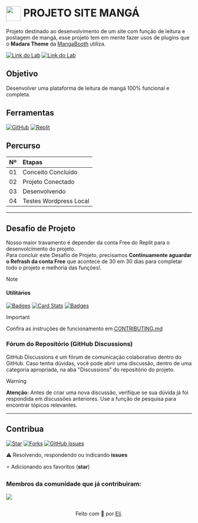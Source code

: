 <h1>
    <a href="https://replit.com/@realityservergf/MangaUploader">
     <img align="center" width="40px" src="https://cdn-icons-png.flaticon.com/512/4466/4466528.png"></a>
    <span> PROJETO SITE MANGÁ</span>
</h1>

Projeto destinado ao desenvolvimento de um site com função de leitura e postagem de mangá, esse projeto tem em mente fazer usos de plugins que o **Madara Theme** da [MangaBooth](https://mangabooth.com/product-category/extensions/) utiliza.

[![Link do Lab](https://img.shields.io/badge/▶-000?style=for-the-badge&logo=movie&logoColor=E94D5F)]() 
[![Link do Lab](https://img.shields.io/badge/Acesse%20o%20Lab%20na%20Plataforma-E94D5F?style=for-the-badge)]()

## Objetivo
Desenvolver uma plataforma de leitura de mangá 100% funcional e completa.

## Ferramentas
[![GitHub](https://img.shields.io/badge/GitHub-000?style=for-the-badge&logo=github&logoColor=30A3DC)](https://docs.github.com/)
[![Replit](https://mintlify.s3.us-west-1.amazonaws.com/replit/logo/light.svg)](https://replit.com/@realityservergf/MangaUploader) 

## Percurso
<table>
  <thead>
    <tr align="left">
      <th>Nº</th>
      <th>Etapas</th>
    </tr>
  </thead>
  <tbody align="left">
    <tr>
      <td>01</td>
      <td>Conceito Concluído</td>
    </tr>
    <tr>
      <td>02</td>
      <td>Projeto Conectado</td>
    </tr>
    <tr>
      <td>03</td>
      <td>Desenvolvendo</td>  
    </tr>
    <tr>
      <td>04</td>
      <td>Testes Wordpress Local</td>    
    </tr>
  </tbody>
</table>

---
## Desafio de Projeto 
Nosso maior travamento é depender da conta Free do Replit para o desenvolcimento do projeto.<br>
Para concluir este Desafio de Projeto, precisamos **Continuamente aguardar o Refrash da conta Free** que acontece de 30 em 30 dias para completar todo o projeto e melhoria das funções!.

> [!NOTE]   

#### Utilitários

[![Badges](https://img.shields.io/badge/Badges-30A3DC?style=for-the-badge)](https://github.com/digitalinnovationone/dio-lab-open-source/blob/main/utils/badges/badges.md)
[![Card Stats](https://img.shields.io/badge/Card%20Stats-E94D5F?style=for-the-badge)](https://github.com/digitalinnovationone/dio-lab-open-source/blob/main/utils/cards/github-stats.md)
[![Badges](https://img.shields.io/badge/Card%20Streak%20States-30A3DC?style=for-the-badge)](https://github.com/digitalinnovationone/dio-lab-open-source/blob/main/utils/cards/github-streak-stats.md)

> [!IMPORTANT]   
> Confira as instruções de funcionamento em [CONTRIBUTING.md](https://github.com/digitalinnovationone/dio-lab-open-source/blob/main/CONTRIBUTING.md)

### Fórum do Repositório (GitHub Discussions)
GitHub Discussions é um fórum de comunicação colaborativo dentro do GitHub. Caso tenha dúvidas, você pode abrir uma discussão, dentro de uma categoria apropriada, na aba "Discussions" do repositório do projeto.

> [!WARNING]  
> **Atenção:** Antes de criar uma nova discussão, verifique se sua dúvida já foi respondida em discussões anteriores. Use a função de pesquisa para encontrar tópicos relevantes.

---

## Contribua
[![Star](https://img.shields.io/github/stars/digitalinnovationone/dio-lab-open-source?style=social)](https://github.com/digitalinnovationone/dio-lab-open-source/stargazers)
[![Forks](https://img.shields.io/github/forks/digitalinnovationone/dio-lab-open-source?style=social)](https://github.com/digitalinnovationone/dio-lab-open-source/forks)
[![GitHub Issues](https://img.shields.io/github/issues/digitalinnovationone/dio-lab-open-source?style=social)](https://github.com/digitalinnovationone/dio-lab-open-source/issues/)

 ⚠️ Resolvendo, respondendo ou indicando **issues**

⭐ Adicionando aos favoritos (**star**) 

### Membros da comunidade que já contribuiram:
<a href="https://github.com/digitalinnovationone/dio-lab-open-source/graphs/contributors">
  <img src="https://contrib.rocks/image?repo=digitalinnovationone/dio-lab-open-source"/>
</a>

##
<div align="center">Feito com 💙 por <a href="https://github.com/elidianaandrade">Eli</a>.</div>

